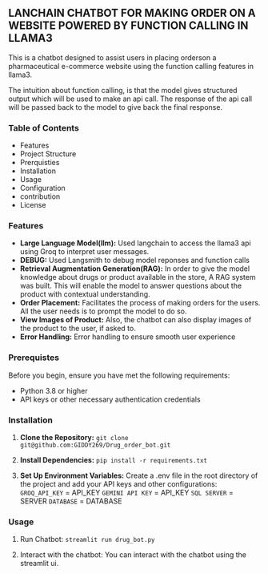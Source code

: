 ## LANCHAIN CHATBOT FOR MAKING ORDER ON A WEBSITE POWERED BY FUNCTION CALLING IN LLAMA3

This is a chatbot designed to assist users in placing orderson a pharmaceutical e-commerce website using the function calling features in llama3.

The intuition about function calling, is that the model gives structured output which will be used to make an api call. The response of the api call will be passed back to the model to give back the final response.

### Table of Contents

* Features
* Project Structure
* Prerquisties
* Installation
* Usage
* Configuration
* contribution
* License

### Features
* __Large Language Model(llm):__ Used langchain to access the llama3 api using Groq to interpret user messages.
* __DEBUG:__ Used Langsmith to debug model reponses and function calls
* __Retrieval Augmentation Generation(RAG):__ In order to give the model knowledge about drugs or product available in the store, A RAG system was built. This will enable the model to answer questions about the product with contextual understanding.
* __Order Placement:__ Facilitates the process of making orders for the users. All the user needs is to prompt the model to do so.
* __View Images of Product:__ Also, the chatbot can also display images of the product to the user, if asked to. 
* __Error Handling:__ Error handling to ensure smooth user experience

### Prerequistes
Before you begin, ensure you have met the following requirements:

* Python 3.8 or higher
* API keys or other necessary authentication credentials

### Installation

1) __Clone the Repository:__
    `git clone git@github.com:GIDDY269/Drug_order_bot.git`

2) __Install Dependencies:__
    `pip install -r requirements.txt`

3) __Set Up Environment Variables:__
    Create a .env file in the root directory of the project and add your API keys and other configurations:
    `GROQ_API_KEY` = API_KEY
    `GEMINI API KEY` = API_KEY
    `SQL SERVER` = SERVER
    `DATABASE` = DATABASE

### Usage

1) Run Chatbot:
    `streamlit run drug_bot.py`

2) Interact with the chatbot:
    You can interact with the chatbot using the streamlit ui.